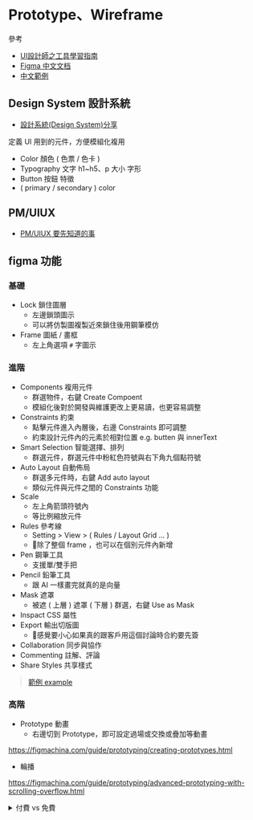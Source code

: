 # Prototype、Wireframe

參考 
* [UI設計師之工具學習指南](https://ithelp.ithome.com.tw/users/20112563/ironman/3828)
* [Figma 中文文档](https://figmachina.com/)
* [中文範例](https://www.figma.com/file/W0k3y7XqsNUboh1k39srLP/Figma-Basics-(%E4%B8%AD%E6%96%87)?node-id=0%3A286)

## Design System 設計系統

* [設計系統(Design System)分享](https://medium.com/uxeastmeetswest/%E8%A8%AD%E8%A8%88%E7%B3%BB%E7%B5%B1-design-system-%E5%88%86%E4%BA%AB-4e9052fa017)

定義 UI 用到的元件，方便模組化複用

* Color 顏色 ( 色票 / 色卡 )
* Typography 文字 h1~h5、p 大小 字形
* Button 按鈕 特徵
* ( primary / secondary ) color

## PM/UIUX

* [PM/UIUX 要先知道的事](https://ithelp.ithome.com.tw/m/users/20112529/ironman/2059)

## figma 功能 

### 基礎

* Lock 鎖住圖層
  * 左邊鎖頭圖示
  * 可以將仿製圖複製近來鎖住後用鋼筆模仿
* Frame 圖紙 / 畫框
  * 左上角選項 `#` 字圖示

### 進階

* Components 複用元件
  * 群選物件，右鍵 Create Compoent
  * 模組化後對於開發與維護更改上更易讀，也更容易調整
* Constraints 約束
  * 點擊元件進入內層後，右邊 Constraints 即可調整
  * 約束設計元件內的元素於相對位置 e.g. butten 與 innerText
* Smart Selection 智能選擇、排列
  * 群選元件，群選元件中粉紅色符號與右下角九個點符號
* Auto Layout 自動佈局
  * 群選多元件時，右鍵 Add auto layout
  * 類似元件與元件之間的 Constraints 功能
* Scale
  * 左上角箭頭符號內
  * 等比例縮放元件
* Rules 參考線
  * Setting > View > ( Rules / Layout Grid ... )
  * :triangular_flag_on_post:除了整個 frame ，也可以在個別元件內新增
* Pen 鋼筆工具
  * 支援單/雙手把
* Pencil 鉛筆工具
  * 跟 AI 一樣畫完就真的是向量
* Mask 遮罩
  * 被遮 ( 上層 ) 遮罩 ( 下層 ) 群選，右鍵 Use as Mask
* Inspact CSS 屬性
* Export 輸出切版圖
  * :triangular_flag_on_post:感覺要小心如果真的跟客戶用這個討論時合約要先簽
* Collaboration 同步與協作
* Commenting 註解、評論
* Share Styles 共享樣式

> [範例 example](https://www.figma.com/file/9wkJBpQzAdw8ECQaKEsflM/12%E5%B1%86%E9%90%B5%E4%BA%BA%E8%B3%BD?node-id=2%3A58)

### 高階

* Prototype 動畫
  * 右邊切到 Prototype，即可設定過場或交換或疊加等動畫

<https://figmachina.com/guide/prototyping/creating-prototypes.html>

* 輪播

<https://figmachina.com/guide/prototyping/advanced-prototyping-with-scrolling-overflow.html>

<details>
 <summary>付費 vs 免費</summary>

### 初级版（Starter）- 免费
这是你创建个人帐户时的默认版本，允许你与最多一个其他设计师合作完成项目。

* 无限的文件存储空间
* 30 天版本历史记录
* 3 个项目
* 2 个编辑者
* 团队样式库

### 教育版（Education）- 免费
如果你是被认可教育机构的成员，那么你可以免费使用 Figma 专业版的所有功能：

* 无限的文件存储空间
* 无限的版本历史记录
* 无限的项目
* 无限的编辑者
* 团队样式库
* 团队组件库
* Slack 集成（评论通知）
* 私人项目（团队内可以创建私人项目，只有通过邀请才能加入）

</details>
